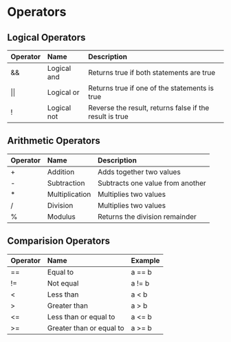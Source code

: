 # Operators

## Logical Operators

| Operator | Name | Description |
|     :---      | :---         | :---         |
| && | Logical and | Returns true if both statements are true |
| \|\| | Logical or | Returns true if one of the statements is true |
| ! | Logical not | Reverse the result, returns false if the result is true | 

## Arithmetic Operators

| Operator | Name | Description |
| :---         | :---         | :---         |
| + | Addition | Adds together two values |
| - | Subtraction | Subtracts one value from another |
| * | Multiplication | Multiplies two values |
| / | Division | Multiplies two values | 
| % | Modulus | Returns the division remainder | 

## Comparision Operators

| Operator | Name | Example |
| :---         | :---         | :---         |
| == | Equal to | a == b |
| != | Not equal | a != b |
| < | Less than | a < b |
| > | Greater than | a > b | 
| <= | Less than or equal to | a <= b | 
| >= | Greater than or equal to | a >= b | 
